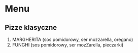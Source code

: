 # Menu

## Pizze klasyczne

1. MARGHERITA (sos pomidorowy, ser mozzarella, oregano)
2. FUNGHI (sos pomidorowy, ser mozZarella, pieczarki)

